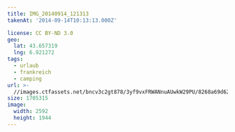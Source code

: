 ```yaml
---
title: IMG_20140914_121313
takenAt: '2014-09-14T10:13:13.000Z'

license: CC BY-ND 3.0
geo:
  lat: 43.657319
  lng: 6.921272
tags:
  - urlaub
  - frankreich
  - camping
url: >-
  //images.ctfassets.net/bncv3c2gt878/3yf9vxFRWANnuAUwkW29PU/8268a69d62c6940e0741f76b87d68f5e/img_20140914_121313_28208757612_o
size: 1705315
image:
  width: 2592
  height: 1944
---
```

